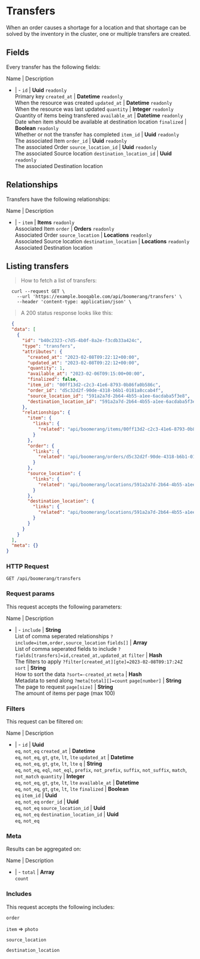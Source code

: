 # Transfers

When an order causes a shortage for a location and that shortage can be solved by the inventory in the cluster, one or multiple transfers are created.

## Fields
Every transfer has the following fields:

Name | Description
- | -
`id` | **Uuid** `readonly`<br>Primary key
`created_at` | **Datetime** `readonly`<br>When the resource was created
`updated_at` | **Datetime** `readonly`<br>When the resource was last updated
`quantity` | **Integer** `readonly`<br>Quantity of items being transfered
`available_at` | **Datetime** `readonly`<br>Date when item should be available at destination location
`finalized` | **Boolean** `readonly`<br>Whether or not the transfer has completed
`item_id` | **Uuid** `readonly`<br>The associated Item
`order_id` | **Uuid** `readonly`<br>The associated Order
`source_location_id` | **Uuid** `readonly`<br>The associated Source location
`destination_location_id` | **Uuid** `readonly`<br>The associated Destination location


## Relationships
Transfers have the following relationships:

Name | Description
- | -
`item` | **Items** `readonly`<br>Associated Item
`order` | **Orders** `readonly`<br>Associated Order
`source_location` | **Locations** `readonly`<br>Associated Source location
`destination_location` | **Locations** `readonly`<br>Associated Destination location


## Listing transfers



> How to fetch a list of transfers:

```shell
  curl --request GET \
    --url 'https://example.booqable.com/api/boomerang/transfers' \
    --header 'content-type: application/json' \
```

> A 200 status response looks like this:

```json
  {
  "data": [
    {
      "id": "b40c2323-c7d5-4b0f-8a2e-f3cdb33a424c",
      "type": "transfers",
      "attributes": {
        "created_at": "2023-02-08T09:22:12+00:00",
        "updated_at": "2023-02-08T09:22:12+00:00",
        "quantity": 1,
        "available_at": "2023-02-06T09:15:00+00:00",
        "finalized": false,
        "item_id": "00ff13d2-c2c3-41e6-8793-0b86fa0b586c",
        "order_id": "d5c32d2f-90de-4318-b6b1-0181a8ccab4f",
        "source_location_id": "591a2a7d-2b64-4b55-a1ee-6acdaba5f3e8",
        "destination_location_id": "591a2a7d-2b64-4b55-a1ee-6acdaba5f3e8"
      },
      "relationships": {
        "item": {
          "links": {
            "related": "api/boomerang/items/00ff13d2-c2c3-41e6-8793-0b86fa0b586c"
          }
        },
        "order": {
          "links": {
            "related": "api/boomerang/orders/d5c32d2f-90de-4318-b6b1-0181a8ccab4f"
          }
        },
        "source_location": {
          "links": {
            "related": "api/boomerang/locations/591a2a7d-2b64-4b55-a1ee-6acdaba5f3e8"
          }
        },
        "destination_location": {
          "links": {
            "related": "api/boomerang/locations/591a2a7d-2b64-4b55-a1ee-6acdaba5f3e8"
          }
        }
      }
    }
  ],
  "meta": {}
}
```

### HTTP Request

`GET /api/boomerang/transfers`

### Request params

This request accepts the following parameters:

Name | Description
- | -
`include` | **String** <br>List of comma seperated relationships `?include=item,order,source_location`
`fields[]` | **Array** <br>List of comma seperated fields to include `?fields[transfers]=id,created_at,updated_at`
`filter` | **Hash** <br>The filters to apply `?filter[created_at][gte]=2023-02-08T09:17:24Z`
`sort` | **String** <br>How to sort the data `?sort=-created_at`
`meta` | **Hash** <br>Metadata to send along `?meta[total][]=count`
`page[number]` | **String** <br>The page to request
`page[size]` | **String** <br>The amount of items per page (max 100)


### Filters

This request can be filtered on:

Name | Description
- | -
`id` | **Uuid** <br>`eq`, `not_eq`
`created_at` | **Datetime** <br>`eq`, `not_eq`, `gt`, `gte`, `lt`, `lte`
`updated_at` | **Datetime** <br>`eq`, `not_eq`, `gt`, `gte`, `lt`, `lte`
`q` | **String** <br>`eq`, `not_eq`, `eql`, `not_eql`, `prefix`, `not_prefix`, `suffix`, `not_suffix`, `match`, `not_match`
`quantity` | **Integer** <br>`eq`, `not_eq`, `gt`, `gte`, `lt`, `lte`
`available_at` | **Datetime** <br>`eq`, `not_eq`, `gt`, `gte`, `lt`, `lte`
`finalized` | **Boolean** <br>`eq`
`item_id` | **Uuid** <br>`eq`, `not_eq`
`order_id` | **Uuid** <br>`eq`, `not_eq`
`source_location_id` | **Uuid** <br>`eq`, `not_eq`
`destination_location_id` | **Uuid** <br>`eq`, `not_eq`


### Meta

Results can be aggregated on:

Name | Description
- | -
`total` | **Array** <br>`count`


### Includes

This request accepts the following includes:

`order`


`item` => 
`photo`




`source_location`


`destination_location`





